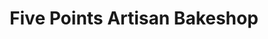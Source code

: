 ---
title: "Five Points Artisan Bakeshop"
url: /pittsburgh/five-points-artisan-bakeshop/
shop: bakery
---
